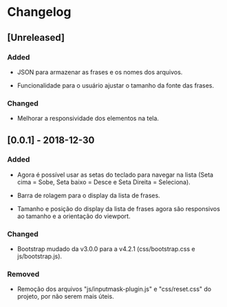 # Changelog

## [Unreleased]

### Added

- JSON para armazenar as frases e os nomes dos arquivos.

- Funcionalidade para o usuário ajustar o tamanho da fonte das frases.

### Changed

- Melhorar a responsividade dos elementos na tela.

## [0.0.1] - 2018-12-30

### Added

- Agora é possível usar as setas do teclado para navegar na lista (Seta cima = Sobe, Seta baixo = Desce e Seta Direita = Seleciona).

- Barra de rolagem para o display da lista de frases.

- Tamanho e posição do display da lista de frases agora são responsivos ao tamanho e a orientação do viewport.

### Changed

- Bootstrap mudado da v3.0.0 para a v4.2.1 (css/bootstrap.css e js/bootstrap.js).

### Removed

- Remoção dos arquivos "js/inputmask-plugin.js" e "css/reset.css" do projeto, por não serem mais úteis.
